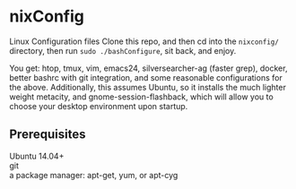 # nixConfig
Linux Configuration files
Clone this repo, and then cd into the `nixconfig/` directory, then run `sudo ./bashConfigure`, sit back, and enjoy.

You get: htop, tmux, vim, emacs24, silversearcher-ag (faster grep), docker, better bashrc with git integration, and some reasonable configurations for the above.  Additionally, this assumes Ubuntu, so it installs the much lighter weight metacity, and gnome-session-flashback, which will allow you to choose your desktop environment upon startup.

## Prerequisites

Ubuntu 14.04+  
git  
a package manager: apt-get, yum, or apt-cyg
